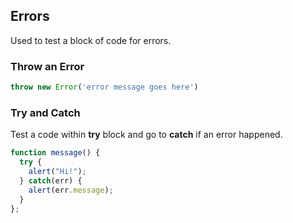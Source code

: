 ## Errors
Used to test a block of code for errors.

### Throw an Error
```js
throw new Error('error message goes here')
```

### Try and Catch
Test a code within **try** block and go to **catch** if an error happened.
```javascript
function message() {
  try {
    alert("Hi!");
  } catch(err) {
    alert(err.message);
  }
};
```
